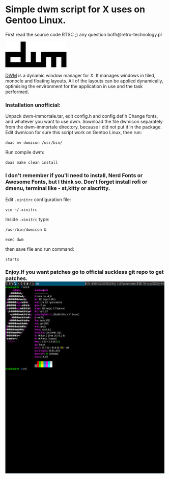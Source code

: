 <h1>Simple dwm script for X uses on Gentoo Linux.</h1>
<p>First read the source code RTSC ;) any question bofh@retro-technology.pl</p>
<p><img alt="" src="dwm.png" /></p>
<p><a href="https://dwm.suckless.org/">DWM</a> is a dynamic window manager for X. It manages windows in tiled, monocle and floating layouts. All of the layouts can be applied dynamically, optimising the environment for the application in use and the task performed.</p>
<h3>Installation unofficial:</h3>
<p>Unpack dwm-immortale.tar, edit config.h and config.def.h
Change fonts, and whatever you want to use dwm.
Sownload the file dwmicon separately from the dwm-immortale directory, because I did not put it in the package.
Edit dwmicon for sure this script work on Gentoo Linux, then run:</p>
<p><code>doas mv dwmicon /usr/bin/</code></p>
<p>Run compile dwm:</p>
<p><code>doas make clean install</code></p>
<h3>I don't remember if you'll need to install, Nerd Fonts or Awesome Fonts, but I think so.
Don't forget install rofi or dmenu, terminal like - st,kitty or alacritty.</h3>
<p>Edit <code>.xinitrc</code> configuration file:</p>
<p><code>vim ~/.xinitrc</code></p>
<p>Inside <code>.xinitrc</code> type:</p>
<p><code>/usr/bin/dwmicon &</code></p>
<p><code>exec dwm</code></p>
<p>then save file and run command:</p>
<p><code>startx</code></p>
<h3>Enjoy.If you want patches go to official suckless git repo to get patches.</h3<p>
<img src="1.png" alt="scrot of dwm" width="500" height="600"> </p>


